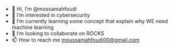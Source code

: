 - 👋 Hi, I’m @mossamahfoudi
- 👀 I’m interested in cybersecurity
- 🌱 I’m currently learning some concept that explain why WE need machine learning 
- 💞️ I’m looking to collaborate on ROCKS 
- 📫 How to reach me moussamahfoudi00@gmail.com

<!---
mossamahfoudi/mossamahfoudi is a ✨ special ✨ repository because its `README.md` (this file) appears on your GitHub profile.
You can click the Preview link to take a look at your changes.
--->
